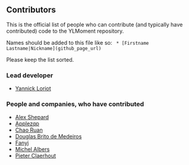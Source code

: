 ## Contributors
This is the official list of people who can contribute (and typically have contributed) code to the YLMoment repository.

Names should be added to this file like so:
``` * [Firstname Lastname|Nickname](github_page_url)```

Please keep the list sorted.

### Lead developer

 * [Yannick Loriot](https://github.com/yannickl)

### People and companies, who have contributed

 * [Alex Shepard](https://github.com/alexshepard)
 * [Applezqp](https://github.com/applezqp)
 * [Chao Ruan](https://github.com/rcgary)
 * [Douglas Brito de Medeiros](https://github.com/DouglasMedeiros)
 * [Fanyj](https://github.com/fanyj)
 * [Michel Albers](https://github.com/michelalbers)
 * [Pieter Claerhout](https://github.com/pieterclaerhout)

